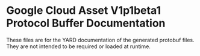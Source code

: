 # Google Cloud Asset V1p1beta1 Protocol Buffer Documentation

These files are for the YARD documentation of the generated protobuf files.
They are not intended to be required or loaded at runtime.
